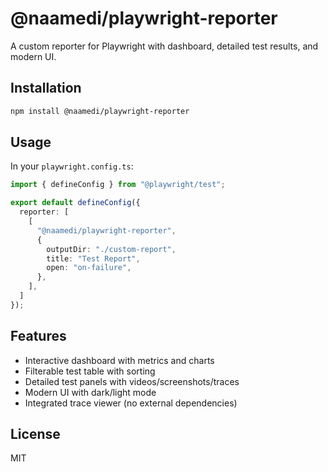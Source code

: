 # @naamedi/playwright-reporter

A custom reporter for Playwright with dashboard, detailed test results, and modern UI.

## Installation

```bash
npm install @naamedi/playwright-reporter
```

## Usage

In your `playwright.config.ts`:

```typescript
import { defineConfig } from "@playwright/test";

export default defineConfig({
  reporter: [
    [
      "@naamedi/playwright-reporter",
      {
        outputDir: "./custom-report",
        title: "Test Report",
        open: "on-failure",
      },
    ],
  ]
});
```

## Features

- Interactive dashboard with metrics and charts
- Filterable test table with sorting
- Detailed test panels with videos/screenshots/traces
- Modern UI with dark/light mode
- Integrated trace viewer (no external dependencies)

## License

MIT
